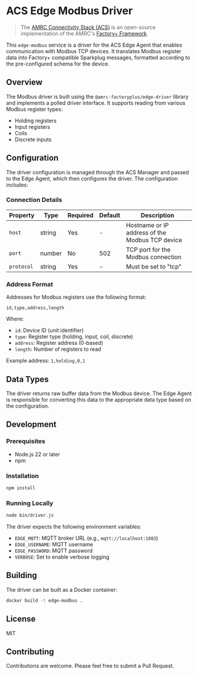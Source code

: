 # ACS Edge Modbus Driver

> The [AMRC Connectivity Stack (ACS)](https://github.com/AMRC-FactoryPlus/amrc-connectivity-stack) is an open-source implementation of the AMRC's [Factory+ Framework](https://factoryplus.app.amrc.co.uk).

This `edge-modbus` service is a driver for the ACS Edge Agent that enables communication with Modbus TCP devices. It translates Modbus register data into Factory+ compatible Sparkplug messages, formatted according to the pre-configured schema for the device.

## Overview

The Modbus driver is built using the `@amrc-factoryplus/edge-driver` library and implements a polled driver interface. It supports reading from various Modbus register types:

- Holding registers
- Input registers
- Coils
- Discrete inputs

## Configuration

The driver configuration is managed through the ACS Manager and passed to the Edge Agent, which then configures the driver. The configuration includes:

### Connection Details

| Property | Type | Required | Default | Description |
|----------|------|----------|---------|-------------|
| `host` | string | Yes | - | Hostname or IP address of the Modbus TCP device |
| `port` | number | No | 502 | TCP port for the Modbus connection |
| `protocol` | string | Yes | - | Must be set to "tcp" |

### Address Format

Addresses for Modbus registers use the following format:

```
id,type,address,length
```

Where:
- `id`: Device ID (unit identifier)
- `type`: Register type (holding, input, coil, discrete)
- `address`: Register address (0-based)
- `length`: Number of registers to read

Example address: `1,holding,0,1`

## Data Types

The driver returns raw buffer data from the Modbus device. The Edge Agent is responsible for converting this data to the appropriate data type based on the configuration.

## Development

### Prerequisites

- Node.js 22 or later
- npm

### Installation

```bash
npm install
```

### Running Locally

```bash
node bin/driver.js
```

The driver expects the following environment variables:
- `EDGE_MQTT`: MQTT broker URL (e.g., `mqtt://localhost:1883`)
- `EDGE_USERNAME`: MQTT username
- `EDGE_PASSWORD`: MQTT password
- `VERBOSE`: Set to enable verbose logging

## Building

The driver can be built as a Docker container:

```bash
docker build -t edge-modbus .
```

## License

MIT

## Contributing

Contributions are welcome. Please feel free to submit a Pull Request.

